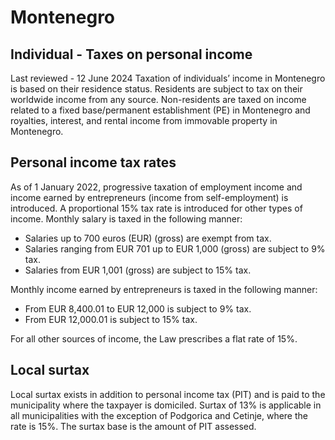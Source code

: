 # Montenegro
## Individual - Taxes on personal income
Last reviewed - 12 June 2024
Taxation of individuals’ income in Montenegro is based on their residence status.
Residents are subject to tax on their worldwide income from any source.
Non-residents are taxed on income related to a fixed base/permanent establishment (PE) in Montenegro and royalties, interest, and rental income from immovable property in Montenegro.
## Personal income tax rates
As of 1 January 2022, progressive taxation of employment income and income earned by entrepreneurs (income from self-employment) is introduced. A proportional 15% tax rate is introduced for other types of income.
Monthly salary is taxed in the following manner:
  * Salaries up to 700 euros (EUR) (gross) are exempt from tax.
  * Salaries ranging from EUR 701 up to EUR 1,000 (gross) are subject to 9% tax.
  * Salaries from EUR 1,001 (gross) are subject to 15% tax.


Monthly income earned by entrepreneurs is taxed in the following manner:
  * From EUR 8,400.01 to EUR 12,000 is subject to 9% tax.
  * From EUR 12,000.01 is subject to 15% tax. 


For all other sources of income, the Law prescribes a flat rate of 15%.
## Local surtax
Local surtax exists in addition to personal income tax (PIT) and is paid to the municipality where the taxpayer is domiciled. Surtax of 13% is applicable in all municipalities with the exception of Podgorica and Cetinje, where the rate is 15%.
The surtax base is the amount of PIT assessed.
